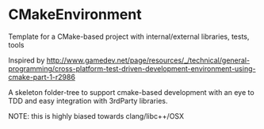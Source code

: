 CMakeEnvironment
================

Template for a CMake-based project with internal/external libraries, tests, tools

Inspired by 
http://www.gamedev.net/page/resources/_/technical/general-programming/cross-platform-test-driven-development-environment-using-cmake-part-1-r2986

A skeleton folder-tree to support cmake-based development with an eye to TDD and easy integration with 3rdParty libraries.

NOTE: this is highly biased towards clang/libc++/OSX

